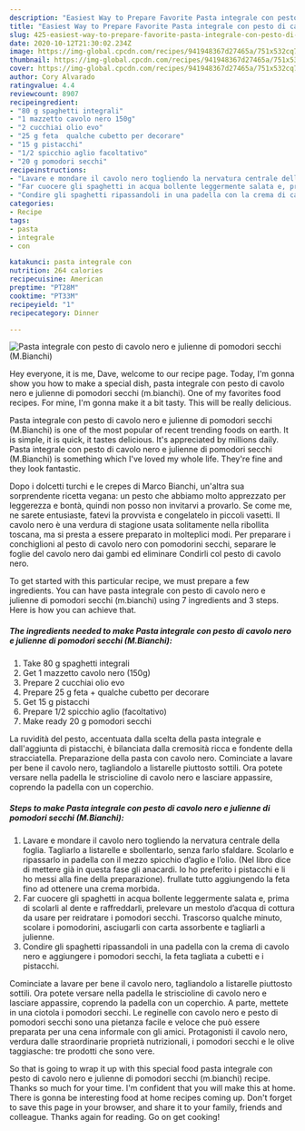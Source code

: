 ```yaml
---
description: "Easiest Way to Prepare Favorite Pasta integrale con pesto di cavolo nero e julienne di pomodori secchi (M.Bianchi)"
title: "Easiest Way to Prepare Favorite Pasta integrale con pesto di cavolo nero e julienne di pomodori secchi (M.Bianchi)"
slug: 425-easiest-way-to-prepare-favorite-pasta-integrale-con-pesto-di-cavolo-nero-e-julienne-di-pomodori-secchi-mbianchi
date: 2020-10-12T21:30:02.234Z
image: https://img-global.cpcdn.com/recipes/941948367d27465a/751x532cq70/pasta-integrale-con-pesto-di-cavolo-nero-e-julienne-di-pomodori-secchi-mbianchi-recipe-main-photo.jpg
thumbnail: https://img-global.cpcdn.com/recipes/941948367d27465a/751x532cq70/pasta-integrale-con-pesto-di-cavolo-nero-e-julienne-di-pomodori-secchi-mbianchi-recipe-main-photo.jpg
cover: https://img-global.cpcdn.com/recipes/941948367d27465a/751x532cq70/pasta-integrale-con-pesto-di-cavolo-nero-e-julienne-di-pomodori-secchi-mbianchi-recipe-main-photo.jpg
author: Cory Alvarado
ratingvalue: 4.4
reviewcount: 8907
recipeingredient:
- "80 g spaghetti integrali"
- "1 mazzetto cavolo nero 150g"
- "2 cucchiai olio evo"
- "25 g feta  qualche cubetto per decorare"
- "15 g pistacchi"
- "1/2 spicchio aglio facoltativo"
- "20 g pomodori secchi"
recipeinstructions:
- "Lavare e mondare il cavolo nero togliendo la nervatura centrale della foglia. Tagliarlo a listarelle e sbollentarlo, senza farlo sfaldare. Scolarlo e ripassarlo in padella con il mezzo spicchio d’aglio e l’olio. (Nel libro dice di mettere già in questa fase gli anacardi. Io ho preferito i pistacchi e li ho messi alla fine della preparazione). frullate tutto aggiungendo la feta fino ad ottenere una crema morbida."
- "Far cuocere gli spaghetti in acqua bollente leggermente salata e, prima di scolarli al dente e raffreddarli, prelevare un mestolo d’acqua di cottura da usare per reidratare i pomodori secchi. Trascorso qualche minuto, scolare i pomodorini, asciugarli con carta assorbente e tagliarli a julienne."
- "Condire gli spaghetti ripassandoli in una padella con la crema di cavolo nero e aggiungere i pomodori secchi, la feta tagliata a cubetti e i pistacchi."
categories:
- Recipe
tags:
- pasta
- integrale
- con

katakunci: pasta integrale con 
nutrition: 264 calories
recipecuisine: American
preptime: "PT28M"
cooktime: "PT33M"
recipeyield: "1"
recipecategory: Dinner

---
```



![Pasta integrale con pesto di cavolo nero e julienne di pomodori secchi (M.Bianchi)](https://img-global.cpcdn.com/recipes/941948367d27465a/751x532cq70/pasta-integrale-con-pesto-di-cavolo-nero-e-julienne-di-pomodori-secchi-mbianchi-recipe-main-photo.jpg)

Hey everyone, it is me, Dave, welcome to our recipe page. Today, I'm gonna show you how to make a special dish, pasta integrale con pesto di cavolo nero e julienne di pomodori secchi (m.bianchi). One of my favorites food recipes. For mine, I'm gonna make it a bit tasty. This will be really delicious.

Pasta integrale con pesto di cavolo nero e julienne di pomodori secchi (M.Bianchi) is one of the most popular of recent trending foods on earth. It is simple, it is quick, it tastes delicious. It's appreciated by millions daily. Pasta integrale con pesto di cavolo nero e julienne di pomodori secchi (M.Bianchi) is something which I've loved my whole life. They're fine and they look fantastic.

Dopo i dolcetti turchi e le crepes di Marco Bianchi, un&#39;altra sua sorprendente ricetta vegana: un pesto che abbiamo molto apprezzato per leggerezza e bontà, quindi non posso non invitarvi a provarlo. Se come me, ne sarete entusiaste, fatevi la provvista e congelatelo in piccoli vasetti. Il cavolo nero è una verdura di stagione usata solitamente nella ribollita toscana, ma si presta a essere preparato in molteplici modi. Per preparare i conchiglioni al pesto di cavolo nero con pomodorini secchi, separare le foglie del cavolo nero dai gambi ed eliminare Condirli col pesto di cavolo nero.


To get started with this particular recipe, we must prepare a few ingredients. You can have pasta integrale con pesto di cavolo nero e julienne di pomodori secchi (m.bianchi) using 7 ingredients and 3 steps. Here is how you can achieve that.

<!--inarticleads1-->

##### The ingredients needed to make Pasta integrale con pesto di cavolo nero e julienne di pomodori secchi (M.Bianchi):

1. Take 80 g spaghetti integrali
1. Get 1 mazzetto cavolo nero (150g)
1. Prepare 2 cucchiai olio evo
1. Prepare 25 g feta + qualche cubetto per decorare
1. Get 15 g pistacchi
1. Prepare 1/2 spicchio aglio (facoltativo)
1. Make ready 20 g pomodori secchi


La ruvidità del pesto, accentuata dalla scelta della pasta integrale e dall&#39;aggiunta di pistacchi, è bilanciata dalla cremosità ricca e fondente della stracciatella. Preparazione della pasta con cavolo nero. Cominciate a lavare per bene il cavolo nero, tagliandolo a listarelle piuttosto sottili. Ora potete versare nella padella le striscioline di cavolo nero e lasciare appassire, coprendo la padella con un coperchio. 

<!--inarticleads2-->

##### Steps to make Pasta integrale con pesto di cavolo nero e julienne di pomodori secchi (M.Bianchi):

1. Lavare e mondare il cavolo nero togliendo la nervatura centrale della foglia. Tagliarlo a listarelle e sbollentarlo, senza farlo sfaldare. Scolarlo e ripassarlo in padella con il mezzo spicchio d’aglio e l’olio. (Nel libro dice di mettere già in questa fase gli anacardi. Io ho preferito i pistacchi e li ho messi alla fine della preparazione). frullate tutto aggiungendo la feta fino ad ottenere una crema morbida.
1. Far cuocere gli spaghetti in acqua bollente leggermente salata e, prima di scolarli al dente e raffreddarli, prelevare un mestolo d’acqua di cottura da usare per reidratare i pomodori secchi. Trascorso qualche minuto, scolare i pomodorini, asciugarli con carta assorbente e tagliarli a julienne.
1. Condire gli spaghetti ripassandoli in una padella con la crema di cavolo nero e aggiungere i pomodori secchi, la feta tagliata a cubetti e i pistacchi.


Cominciate a lavare per bene il cavolo nero, tagliandolo a listarelle piuttosto sottili. Ora potete versare nella padella le striscioline di cavolo nero e lasciare appassire, coprendo la padella con un coperchio. A parte, mettete in una ciotola i pomodori secchi. Le reginelle con cavolo nero e pesto di pomodori secchi sono una pietanza facile e veloce che può essere preparata per una cena informale con gli amici. Protagonisti il cavolo nero, verdura dalle straordinarie proprietà nutrizionali, i pomodori secchi e le olive taggiasche: tre prodotti che sono vere. 

So that is going to wrap it up with this special food pasta integrale con pesto di cavolo nero e julienne di pomodori secchi (m.bianchi) recipe. Thanks so much for your time. I'm confident that you will make this at home. There is gonna be interesting food at home recipes coming up. Don't forget to save this page in your browser, and share it to your family, friends and colleague. Thanks again for reading. Go on get cooking!
